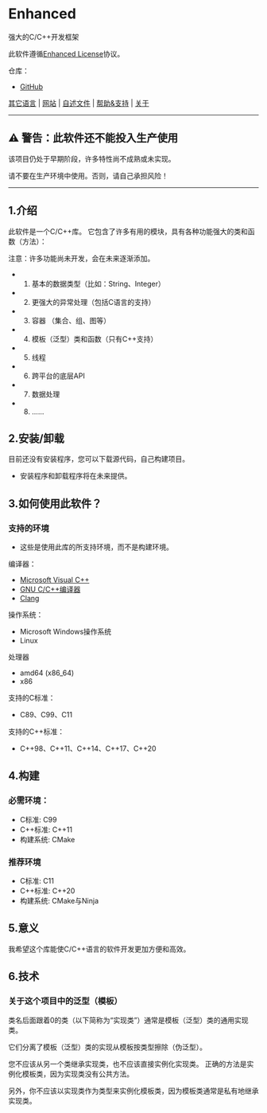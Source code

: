 # Enhanced

强大的C/C++开发框架

此软件遵循[Enhanced License](../../licenses/LICENSE)协议。

仓库：
- [GitHub](http://github.com/LiuBaihao-Hello/Enhanced)

[其它语言](../ReadMe.Languages.md) | [网站](http://liubaihao-hello.github.io/enhanced-website) | [自述文件](Readme.md) | [帮助&支持](Help-Support.md) | [关于](About.md)

---

## ⚠ 警告：此软件还不能投入生产使用
该项目仍处于早期阶段，许多特性尚不成熟或未实现。

请不要在生产环境中使用。否则，请自己承担风险！

---

## 1.介绍
此软件是一个C/C++库。
它包含了许多有用的模块，具有各种功能强大的类和函数（方法）：

注意：许多功能尚未开发，会在未来逐渐添加。

- 1. 基本的数据类型（比如：String、Integer）
- 2. 更强大的异常处理（包括C语言的支持）
- 3. 容器 （集合、组、图等）
- 4. 模板（泛型）类和函数（只有C++支持）
- 5. 线程
- 6. 跨平台的底层API
- 7. 数据处理
- 8. ……

## 2.安装/卸载
目前还没有安装程序，您可以下载源代码，自己构建项目。

* 安装程序和卸载程序将在未来提供。

## 3.如何使用此软件？

### 支持的环境

* 这些是使用此库的所支持环境，而不是构建环境。

编译器：
- [Microsoft Visual C++](http://visualstudio.microsoft.com/vs/features/cplusplus/)
- [GNU C/C++编译器](http://gcc.gnu.org/)
- [Clang](http://clang.llvm.org/)

操作系统：
- Microsoft Windows操作系统
- Linux

处理器
- amd64 (x86_64)
- x86

支持的C标准：
- C89、C99、C11

支持的C++标准：
- C++98、C++11、C++14、C++17、C++20

## 4.构建

### 必需环境：
- C标准: C99
- C++标准: C++11
- 构建系统: CMake

### 推荐环境
- C标准: C11
- C++标准: C++20
- 构建系统: CMake与Ninja

## 5.意义

我希望这个库能使C/C++语言的软件开发更加方便和高效。

## 6.技术

### 关于这个项目中的泛型（模板）
类名后面跟着0的类（以下简称为“实现类”）通常是模板（泛型）类的通用实现类。

它们分离了模板（泛型）类的实现从模板按类型擦除（伪泛型）。

您不应该从另一个类继承实现类，也不应该直接实例化实现类。
正确的方法是实例化模板类，因为实现类没有公共方法。

另外，你不应该以实现类作为类型来实例化模板类，因为模板类通常是私有地继承实现类。
